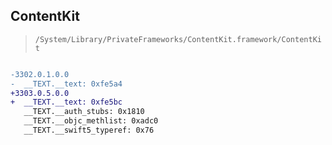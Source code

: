## ContentKit

> `/System/Library/PrivateFrameworks/ContentKit.framework/ContentKit`

```diff

-3302.0.1.0.0
-  __TEXT.__text: 0xfe5a4
+3303.0.5.0.0
+  __TEXT.__text: 0xfe5bc
   __TEXT.__auth_stubs: 0x1810
   __TEXT.__objc_methlist: 0xadc0
   __TEXT.__swift5_typeref: 0x76

```
